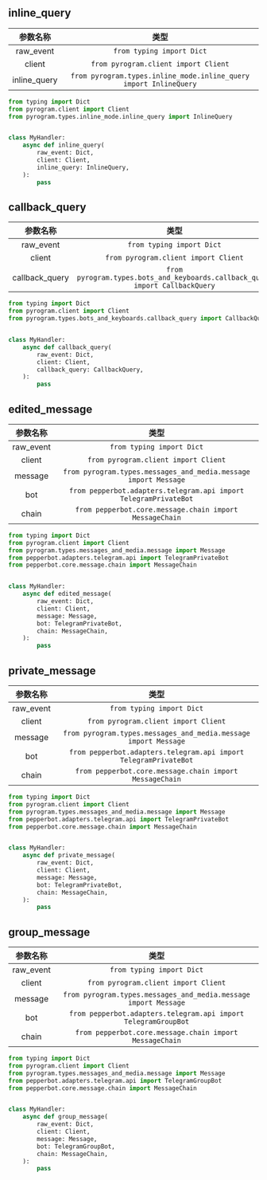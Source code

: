## inline_query

|参数名称|类型|
|:---:|:---:|
|raw_event|`from typing import Dict`|
|client|`from pyrogram.client import Client`|
|inline_query|`from pyrogram.types.inline_mode.inline_query import InlineQuery`|

```py
from typing import Dict
from pyrogram.client import Client
from pyrogram.types.inline_mode.inline_query import InlineQuery


class MyHandler:
    async def inline_query(
        raw_event: Dict,
        client: Client,
        inline_query: InlineQuery,
    ):
        pass
```

## callback_query

|参数名称|类型|
|:---:|:---:|
|raw_event|`from typing import Dict`|
|client|`from pyrogram.client import Client`|
|callback_query|`from pyrogram.types.bots_and_keyboards.callback_query import CallbackQuery`|

```py
from typing import Dict
from pyrogram.client import Client
from pyrogram.types.bots_and_keyboards.callback_query import CallbackQuery


class MyHandler:
    async def callback_query(
        raw_event: Dict,
        client: Client,
        callback_query: CallbackQuery,
    ):
        pass
```

## edited_message

|参数名称|类型|
|:---:|:---:|
|raw_event|`from typing import Dict`|
|client|`from pyrogram.client import Client`|
|message|`from pyrogram.types.messages_and_media.message import Message`|
|bot|`from pepperbot.adapters.telegram.api import TelegramPrivateBot`|
|chain|`from pepperbot.core.message.chain import MessageChain`|

```py
from typing import Dict
from pyrogram.client import Client
from pyrogram.types.messages_and_media.message import Message
from pepperbot.adapters.telegram.api import TelegramPrivateBot
from pepperbot.core.message.chain import MessageChain


class MyHandler:
    async def edited_message(
        raw_event: Dict,
        client: Client,
        message: Message,
        bot: TelegramPrivateBot,
        chain: MessageChain,
    ):
        pass
```

## private_message

|参数名称|类型|
|:---:|:---:|
|raw_event|`from typing import Dict`|
|client|`from pyrogram.client import Client`|
|message|`from pyrogram.types.messages_and_media.message import Message`|
|bot|`from pepperbot.adapters.telegram.api import TelegramPrivateBot`|
|chain|`from pepperbot.core.message.chain import MessageChain`|

```py
from typing import Dict
from pyrogram.client import Client
from pyrogram.types.messages_and_media.message import Message
from pepperbot.adapters.telegram.api import TelegramPrivateBot
from pepperbot.core.message.chain import MessageChain


class MyHandler:
    async def private_message(
        raw_event: Dict,
        client: Client,
        message: Message,
        bot: TelegramPrivateBot,
        chain: MessageChain,
    ):
        pass
```

## group_message

|参数名称|类型|
|:---:|:---:|
|raw_event|`from typing import Dict`|
|client|`from pyrogram.client import Client`|
|message|`from pyrogram.types.messages_and_media.message import Message`|
|bot|`from pepperbot.adapters.telegram.api import TelegramGroupBot`|
|chain|`from pepperbot.core.message.chain import MessageChain`|

```py
from typing import Dict
from pyrogram.client import Client
from pyrogram.types.messages_and_media.message import Message
from pepperbot.adapters.telegram.api import TelegramGroupBot
from pepperbot.core.message.chain import MessageChain


class MyHandler:
    async def group_message(
        raw_event: Dict,
        client: Client,
        message: Message,
        bot: TelegramGroupBot,
        chain: MessageChain,
    ):
        pass
```

